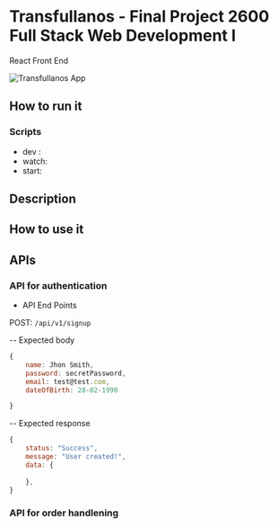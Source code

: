 # Transfullanos - Final Project 2600 Full Stack Web Development I
React Front End

![Transfullanos App](https://transfullanos.herokuapp.com/)

## How to run it

### Scripts

- dev :
- watch: 
- start: 

## Description

## How to use it

## APIs

### API for authentication 

- API End Points

POST: `/api/v1/signup`

-- Expected body 

```js
{
    name: Jhon Smith,
    password: secretPassword,
    email: test@test.com,
    dateOfBirth: 28-02-1990

}
```

-- Expected response

```js
{
    status: "Success",
    message: "User created!",
    data: {
        
    },
}
```


### API for order handlening 

